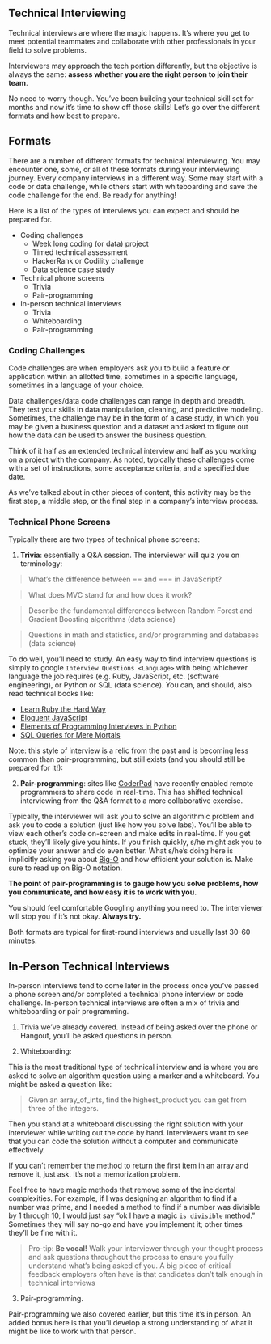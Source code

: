 ## Technical Interviewing

Technical interviews are where the magic happens. It’s where you get to meet potential teammates and collaborate with other professionals in your field to solve problems. 

Interviewers may approach the tech portion differently, but the objective is always the same: **assess whether you are the right person to join their team**.

No need to worry though. You’ve been building your technical skill set for months and now it’s time to show off those skills! Let’s go over the different formats and how best to prepare. 

## Formats

There are a number of different formats for technical interviewing. You may encounter one, some, or all of these formats during your interviewing journey. Every company interviews in a different way. Some may start with a code or data challenge, while others start with whiteboarding and save the code challenge for the end. Be ready for anything! 

Here is a list of the types of interviews you can expect and should be prepared for.

- Coding challenges
  - Week long coding (or data) project
  - Timed technical assessment
  - HackerRank or Codility challenge
  - Data science case study 
- Technical phone screens
  - Trivia
  - Pair-programming
- In-person technical interviews
  - Trivia
  - Whiteboarding
  - Pair-programming

### Coding Challenges

Code challenges are when employers ask you to build a feature or application within an allotted time, sometimes in a specific language, sometimes in a language of your choice. 

Data challenges/data code challenges can range in depth and breadth. They test your skills in data manipulation, cleaning, and predictive modeling. Sometimes, the challenge may be in the form of a case study, in which you may be given a business question and a dataset and asked to figure out how the data can be used to answer the business question.

Think of it half as an extended technical interview and half as you working on a project with the company. As noted, typically these challenges come with a set of instructions, some acceptance criteria, and a specified due date.

As we’ve talked about in other pieces of content, this activity may be the first step, a middle step, or the final step in a company’s interview process.

### Technical Phone Screens

Typically there are two types of technical phone screens:

1. **Trivia**: essentially a Q&A session. The interviewer will quiz you on terminology:

> What’s the difference between == and === in JavaScript?

> What does MVC stand for and how does it work?

> Describe the fundamental differences between Random Forest and Gradient Boosting algorithms (data science)

> Questions in math and statistics, and/or programming and databases (data science)

To do well, you’ll need to study. An easy way to find interview questions is simply to google `Interview Questions <Language>` with <language> being whichever language the job requires (e.g. Ruby, JavaScript, etc. (software engineering), or Python or SQL (data science). You can, and should, also read technical books like:

- [Learn Ruby the Hard Way](http://learnrubythehardway.org/book/)
- [Eloquent JavaScript](http://eloquentjavascript.net/)
- [Elements of Programming Interviews in Python](https://www.amazon.com/Elements-Programming-Interviews-Python-Insiders/dp/1537713949/ref=asc_df_1537713949/?tag=hyprod-20&linkCode=df0&hvadid=312176709100&hvpos=1o2&hvnetw=g&hvrand=3383134905107389710&hvpone=&hvptwo=&hvqmt=&hvdev=c&hvdvcmdl=&hvlocint=&hvlocphy=9008180&hvtargid=pla-312217120756&psc=1&tag=&ref=&adgrpid=60258872537&hvpone=&hvptwo=&hvadid=312176709100&hvpos=1o2&hvnetw=g&hvrand=3383134905107389710&hvqmt=&hvdev=c&hvdvcmdl=&hvlocint=&hvlocphy=9008180&hvtargid=pla-312217120756)
- [SQL Queries for Mere Mortals](https://www.amazon.com/SQL-Queries-Mere-Mortals-Hands/dp/0321992474)

Note: this style of interview is a relic from the past and is becoming less common than pair-programming, but still exists (and you should still be prepared for it!):

2. **Pair-programming**: sites like [CoderPad](https://coderpad.io/) have recently enabled remote programmers to share code in real-time. This has shifted technical interviewing from the Q&A format to a more collaborative exercise.

Typically, the interviewer will ask you to solve an algorithmic problem and ask you to code a solution (just like how you solve labs). You’ll be able to view each other’s code on-screen and make edits in real-time. If you get stuck, they’ll likely give you hints. If you finish quickly, s/he might ask you to optimize your answer and do even better. What s/he’s doing here is implicitly asking you about [Big-O](https://www.interviewcake.com/article/java/big-o-notation-time-and-space-complexity) and how efficient your solution is. Make sure to read up on Big-O notation.

**The point of pair-programming is to gauge how you solve problems, how you communicate, and how easy it is to work with you.**

You should feel comfortable Googling anything you need to. The interviewer will stop you if it’s not okay. **Always try.** 

Both formats are typical for first-round interviews and usually last 30-60 minutes.

## In-Person Technical Interviews

In-person interviews tend to come later in the process once you’ve passed a phone screen and/or completed a technical phone interview or code challenge.  In-person technical interviews are often a mix of trivia and whiteboarding or pair programming.

1. Trivia we’ve already covered. Instead of being asked over the phone or Hangout, you’ll be asked questions in person. 

2. Whiteboarding:

This is the most traditional type of technical interview and is where you are asked to solve an algorithm question using a marker and a whiteboard. You might be asked a question like: 
> Given an array_of_ints, find the highest_product you can get from three of the integers.

Then you stand at a whiteboard discussing the right solution with your interviewer while writing out the code by hand. Interviewers want to see that you can code the solution without a computer and communicate effectively. 

If you can’t remember the method to return the first item in an array and remove it, just ask. It’s not a memorization problem.

Feel free to have magic methods that remove some of the incidental complexities. For example, if I was designing an algorithm to find if a number was prime, and I needed a method to find if a number was divisible by 1 through 10, I would just say “ok I have a magic `is divisible` method.” Sometimes they will say no-go and have you implement it; other times they’ll be fine with it.

> Pro-tip: **Be vocal!** Walk your interviewer through your thought process and ask questions throughout the process to ensure you fully understand what’s being asked of you. A big piece of critical feedback employers often have is that candidates don’t talk enough in technical interviews 

3. Pair-programming.

Pair-programming we also covered earlier, but this time it’s in person. An added bonus here is that you’ll develop a strong understanding of what it might be like to work with that person. 
